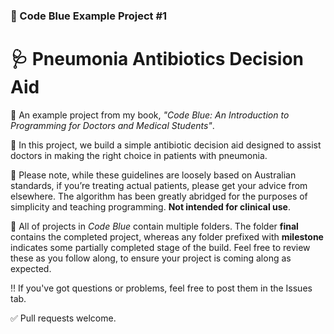### 🏥 Code Blue Example Project #1

# 🩺 Pneumonia Antibiotics Decision Aid

📖  An example project from my book, *"Code Blue: An Introduction to Programming for Doctors and Medical Students"*.

💊  In this project, we build a simple antibiotic decision aid designed to assist doctors in making the right choice in patients with pneumonia.

🙅‍ Please note, while these guidelines are loosely based on Australian standards, if you’re treating actual patients, please get your advice from elsewhere. The algorithm has been greatly abridged for the purposes of simplicity and teaching programming. **Not intended for clinical use**.

📁  All of projects in *Code Blue* contain multiple folders. The folder **final** contains the completed project, whereas any folder prefixed with **milestone** indicates some partially completed stage of the build. Feel free to review these as you follow along, to ensure your project is coming along as expected. 

‼️ If you've got questions or problems, feel free to post them in the Issues tab.

✅  Pull requests welcome.
